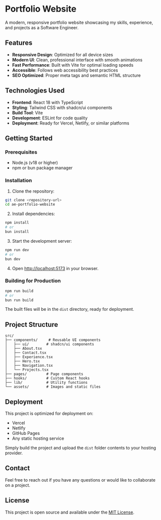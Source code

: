 # Portfolio Website

A modern, responsive portfolio website showcasing my skills, experience, and projects as a Software Engineer.

## Features

- **Responsive Design**: Optimized for all device sizes
- **Modern UI**: Clean, professional interface with smooth animations
- **Fast Performance**: Built with Vite for optimal loading speeds
- **Accessible**: Follows web accessibility best practices
- **SEO Optimized**: Proper meta tags and semantic HTML structure

## Technologies Used

- **Frontend**: React 18 with TypeScript
- **Styling**: Tailwind CSS with shadcn/ui components
- **Build Tool**: Vite
- **Development**: ESLint for code quality
- **Deployment**: Ready for Vercel, Netlify, or similar platforms

## Getting Started

### Prerequisites

- Node.js (v18 or higher)
- npm or bun package manager

### Installation

1. Clone the repository:
```bash
git clone <repository-url>
cd ae-portfolio-website
```

2. Install dependencies:
```bash
npm install
# or
bun install
```

3. Start the development server:
```bash
npm run dev
# or
bun dev
```

4. Open [http://localhost:5173](http://localhost:5173) in your browser.

### Building for Production

```bash
npm run build
# or
bun run build
```

The built files will be in the `dist` directory, ready for deployment.

## Project Structure

```
src/
├── components/     # Reusable UI components
│   ├── ui/        # shadcn/ui components
│   ├── About.tsx
│   ├── Contact.tsx
│   ├── Experience.tsx
│   ├── Hero.tsx
│   ├── Navigation.tsx
│   └── Projects.tsx
├── pages/         # Page components
├── hooks/         # Custom React hooks
├── lib/           # Utility functions
└── assets/        # Images and static files
```

## Deployment

This project is optimized for deployment on:
- Vercel  
- Netlify
- GitHub Pages
- Any static hosting service

Simply build the project and upload the `dist` folder contents to your hosting provider.

## Contact

Feel free to reach out if you have any questions or would like to collaborate on a project.

## License

This project is open source and available under the [MIT License](LICENSE).
